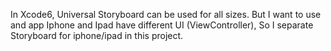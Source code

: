 In Xcode6, Universal Storyboard can be used for all sizes. But I want to use and app Iphone and Ipad have different UI (ViewController), So I separate Storyboard for iphone/ipad in this project. 

